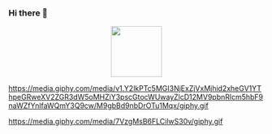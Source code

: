 ### Hi there 👋

<div id="header" align="center">
  <img src="https://media.giphy.com/media/7VzgMsB6FLCilwS30v/giphy.gif" width="100"/>
</div>




https://media.giphy.com/media/v1.Y2lkPTc5MGI3NjExZjVxMjhid2xheGV1YThpeGRweXV2ZGR3dW5oMHZiY3pscGtocWUwayZlcD12MV9pbnRlcm5hbF9naWZfYnlfaWQmY3Q9cw/M9gbBd9nbDrOTu1Mqx/giphy.gif

https://media.giphy.com/media/7VzgMsB6FLCilwS30v/giphy.gif
